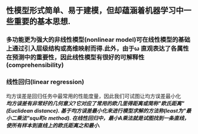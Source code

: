 ## 性模型形式简单、易于建模，但却蕴涵着机器学习中一些重要的基本思想.  

### 多功能更为强大的非线性模型(nonlinear model)可在线性模型的基础上通过引入层级结构或高维映射而得.此外，由于ω 直观表达了各属性在预测中的重要性，因此线性模型有很好的可解释性(comprehensibility)  
  
    
     
### 线性回归(linear regression)
均方误差是回归任务中最常用的性能度量，因此我们可试图让均方误差最小化  
***均方误差有非常好的几何意义?它对应了常用的欧几里得距离或简称"欧氏距离"(Euclidean distance). 基于均方误差最小化来进行模型求解的方法称(least为"最小二乘法"squ町e method). 在线性回归中，最小A乘法就是试图找到一条直线，使所有样本到直线上的欧氏距离之和最小.***
